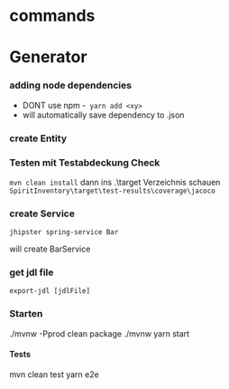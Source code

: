 commands
========

# Generator


### adding node dependencies
- DONT use npm
-` yarn add <xy>`
- will automatically save dependency to .json

### create Entity

### Testen mit Testabdeckung Check
`mvn clean install`
dann ins .\target Verzeichnis schauen
`SpiritInventory\target\test-results\coverage\jacoco`


### create Service
```code
jhipster spring-service Bar
```
will create BarService

### get jdl file
`export-jdl [jdlFile]`


### Starten
./mvnw -Pprod clean package
./mvnw
yarn start

#### Tests
mvn clean test
yarn e2e

